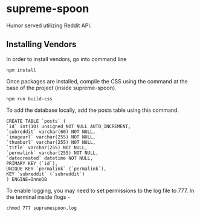supreme-spoon
========
Humor served utilizing Reddit API.

## Installing Vendors

In order to install vendors, go into command line 

```
npm install
```

Once packages are installed, compile the CSS using the command at the base of the project (inside supreme-spoon).

```
npm run build-css
```

To add the database locally, add the posts table using this command.

```
CREATE TABLE `posts` (
`id` int(10) unsigned NOT NULL AUTO_INCREMENT,
`subreddit` varchar(60) NOT NULL,
`imageurl` varchar(255) NOT NULL,
`thumburl` varchar(255) NOT NULL,
`title` varchar(255) NOT NULL,
`permalink` varchar(255) NOT NULL,
`datecreated` datetime NOT NULL,
PRIMARY KEY (`id`),
UNIQUE KEY `permalink` (`permalink`),
KEY `subreddit` (`subreddit`)
) ENGINE=InnoDB
```

To enable logging, you may need to set permissions to the log file to 777. In the terminal inside /logs -

```
chmod 777 supremespoon.log
```
